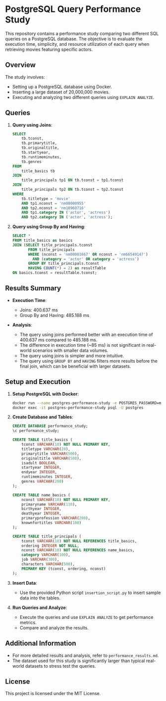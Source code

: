 # PostgreSQL Query Performance Study

This repository contains a performance study comparing two different SQL queries on a PostgreSQL database. The objective is to evaluate the execution time, simplicity, and resource utilization of each query when retrieving movies featuring specific actors.

## Overview

The study involves:
- Setting up a PostgreSQL database using Docker.
- Inserting a large dataset of 20,000,000 movies.
- Executing and analyzing two different queries using `EXPLAIN ANALYZE`.

## Queries

1. **Query using Joins**:
    ```sql
    SELECT 
        tb.tconst,
        tb.primarytitle,
        tb.originaltitle,
        tb.startyear,
        tb.runtimeminutes,
        tb.genres
    FROM 
        title_basics tb
    JOIN 
        title_principals tp1 ON tb.tconst = tp1.tconst
    JOIN 
        title_principals tp2 ON tb.tconst = tp2.tconst
    WHERE 
        tb.titletype = 'movie'
        AND tp1.nconst = 'nm00000955'
        AND tp2.nconst = 'nm18960716'
        AND tp1.category IN ('actor', 'actress')
        AND tp2.category IN ('actor', 'actress');
    ```

2. **Query using Group By and Having**:
    ```sql
    SELECT *
    FROM title_basics as basics
    JOIN (SELECT title_principals.tconst
           FROM title_principals
           WHERE (nconst = 'nm00001667' OR nconst = 'nm66549147')
             AND (category = 'actor' OR category = 'actress')
           GROUP BY title_principals.tconst
           HAVING COUNT(*) = 2) as resultTable
    ON basics.tconst = resultTable.tconst;
    ```

## Results Summary

- **Execution Time**:
    - Joins: 400.637 ms
    - Group By and Having: 485.188 ms

- **Analysis**:
    - The query using joins performed better with an execution time of 400.637 ms compared to 485.188 ms.
    - The difference in execution time (~85 ms) is not significant in real-world scenarios with smaller data volumes.
    - The query using joins is simpler and more intuitive.
    - The query using `GROUP BY` and `HAVING` filters more results before the final join, which can be beneficial with larger datasets.

## Setup and Execution

1. **Setup PostgreSQL with Docker**:
    ```bash
    docker run --name postgres-performance-study -e POSTGRES_PASSWORD=mysecretpassword -d postgres
    docker exec -it postgres-performance-study psql -U postgres
    ```

2. **Create Database and Tables**:
    ```sql
    CREATE DATABASE performance_study;
    \c performance_study;

    CREATE TABLE title_basics (
        tconst VARCHAR(10) NOT NULL PRIMARY KEY,
        titletype VARCHAR(20),
        primarytitle VARCHAR(500),
        originaltitle VARCHAR(500),
        isadult BOOLEAN,
        startyear INTEGER,
        endyear INTEGER,
        runtimeminutes INTEGER,
        genres VARCHAR(200)
    );

    CREATE TABLE name_basics (
        nconst VARCHAR(10) NOT NULL PRIMARY KEY,
        primaryname VARCHAR(110),
        birthyear INTEGER,
        deathyear INTEGER,
        primaryprofession VARCHAR(200),
        knownfortitles VARCHAR(100)
    );

    CREATE TABLE title_principals (
        tconst VARCHAR(10) NOT NULL REFERENCES title_basics,
        ordering INTEGER NOT NULL,
        nconst VARCHAR(10) NOT NULL REFERENCES name_basics,
        category VARCHAR(100),
        job VARCHAR(300),
        characters VARCHAR(500),
        PRIMARY KEY (tconst, ordering, nconst)
    );
    ```

3. **Insert Data**:
    - Use the provided Python script `insertion_script.py` to insert sample data into the tables.

4. **Run Queries and Analyze**:
    - Execute the queries and use `EXPLAIN ANALYZE` to get performance metrics.
    - Compare and analyze the results.

## Additional Information

- For more detailed results and analysis, refer to `performance_results.md`.
- The dataset used for this study is significantly larger than typical real-world datasets to stress test the queries.

## License

This project is licensed under the MIT License.
